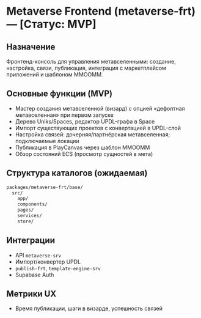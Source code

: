 # Metaverse Frontend (metaverse-frt) — [Статус: MVP]

## Назначение

Фронтенд-консоль для управления метавселенными: создание, настройка, связи, публикация, интеграция с маркетплейсом приложений и шаблоном MMOOMM.

## Основные функции (MVP)

-   Мастер создания метавселенной (визард) с опцией «дефолтная метавселенная» при первом запуске
-   Дерево Uniks/Spaces, редактор UPDL-графа в Space
-   Импорт существующих проектов с конвертацией в UPDL-слой
-   Настройка связей: дочерняя/партнёрская метавселенная; подключаемые локации
-   Публикация в PlayCanvas через шаблон MMOOMM
-   Обзор состояний ECS (просмотр сущностей в мета)

## Структура каталогов (ожидаемая)

```txt
packages/metaverse-frt/base/
  src/
    app/
    components/
    pages/
    services/
    store/
```

## Интеграции

-   API `metaverse-srv`
-   Импорт/конвертер UPDL
-   `publish-frt`, `template-engine-srv`
-   Supabase Auth

## Метрики UX

-   Время публикации, шаги в визарде, успешность связей
